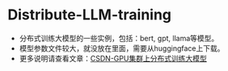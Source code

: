 # Distribute-LLM-training
* 分布式训练大模型的一些实例，包括：bert, gpt, llama等模型。
* 模型参数文件较大，就没放在里面，需要从huggingface上下载。
* 更多说明请查看文章：[CSDN-GPU集群上分布式训练大模型](https://blog.csdn.net/jkjgj/article/details/143520951)
